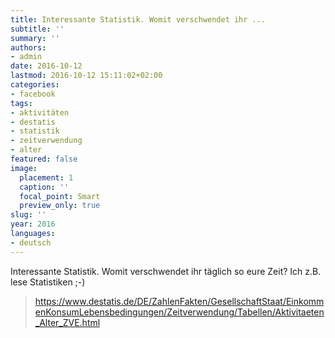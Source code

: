 ```yaml
---
title: Interessante Statistik. Womit verschwendet ihr ...
subtitle: ''
summary: ''
authors:
- admin
date: 2016-10-12
lastmod: 2016-10-12 15:11:02+02:00
categories:
- facebook
tags:
- aktivitäten
- destatis
- statistik
- zeitverwendung
- alter
featured: false
image:
  placement: 1
  caption: ''
  focal_point: Smart
  preview_only: true
slug: ''
year: 2016
languages:
- deutsch
---
```


Interessante Statistik. Womit verschwendet ihr täglich so eure Zeit? Ich z.B. lese Statistiken ;-)
> https://www.destatis.de/DE/ZahlenFakten/GesellschaftStaat/EinkommenKonsumLebensbedingungen/Zeitverwendung/Tabellen/Aktivitaeten_Alter_ZVE.html